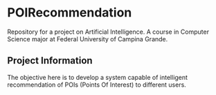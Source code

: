 # POIRecommendation
  Repository for a project on Artificial Intelligence. A course in Computer Science major at Federal University of Campina Grande.
  
## Project Information
  The objective here is to develop a system capable of intelligent recommendation of POIs (Points Of Interest) to different users.
